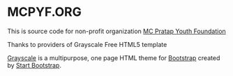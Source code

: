 # MCPYF.ORG
This is source code for non-profit organization [MC Pratap Youth Foundation](www.mcpyf.org)

Thanks to providers of Grayscale Free HTML5 template

[Grayscale](http://startbootstrap.com/template-overviews/grayscale/) is a multipurpose, one page HTML theme for [Bootstrap](http://getbootstrap.com/) created by [Start Bootstrap](http://startbootstrap.com/).
